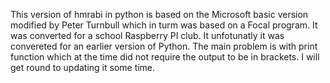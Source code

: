 This version of hmrabi in python is based on the Microsoft basic version modified by Peter Turnbull which in turm was based on a Focal program. It was converted for a school Raspberry PI club.
It unfotunatly it was convereted for an earlier version of Python. The main problem is with print function which at the time did not require the output to be in brackets. I will get round to updating it some time.

